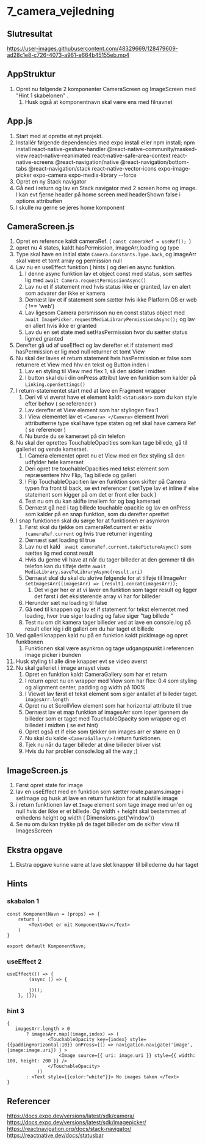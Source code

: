 
# 7_camera_vejledning

## Slutresultat
https://user-images.githubusercontent.com/48329669/128479609-ad28c1e8-c726-4073-a961-e664b45155eb.mp4


## AppStruktur
1. Opret nu følgende 2 komponenter CameraScreen og ImageScreen med "Hint 1 skabelonen" .
   1. Husk også at komponentnavn skal være ens med filnavnet

## App.js
1. Start med at oprette et nyt projekt.
2. Installér følgende dependencies med expo install eller npm install;
npm install react-native-gesture-handler @react-native-community/masked-view react-native-reanimated react-native-safe-area-context react-native-screens @react-navigation/native @react-navigation/bottom-tabs @react-navigation/stack react-native-vector-icons expo-image-picker expo-camera expo-media-library --force
3. Opret en ny Stack navigator
4. Gå ned i return og lav en Stack navigator med 2 screen home og image. I kan evt fjerne header på home screen med headerShown false i options attributten
5. I skulle nu gerne se jeres home komponent

## CameraScreen.js
1. Opret en reference kaldt cameraRef. ( `const cameraRef = useRef(); `)
2. opret nu 4 states, kaldt hasPermission, imageArr,loading og type
3. Type skal have en initial state ``Camera.Constants.Type.back``, og imageArr skal være et tomt array og permission null
4. Lav nu en useEffect funktion ( hints ) og deri en async funktion.
   1. I denne async funktion lav et object const med status, som sættes lig med `await Camera.requestPermissionAsync()`
   2. Lav nu et if statement med hvis status ikke er granted, lav en alert som advarer der ikke er kamera
   3. Dernæst lav et if statement som sætter hvis ikke Platform.OS er web ( !== 'web')
   4. Lav ligesom Camera persmisson nu en const status object med `` await ImagePicker.requestMediaLibraryPermissionsAsync();`` og lav en allert hvis ikke er granted
   5. Lav du en set state med setHasPermission hvor du sætter status ligmed granted
5. Derefter gå ud af useEffect og lav derefter et if statement med hasPermission er lig med null returner et tomt View
6. Nu skal der laves et return statement hvis hasPermission er false som returnere et View med hhv en tekst og Button inden i
   1. Lav en styling til View med flex 1, så den sidder i midten
   2. I button skal du i din onPress attribut lave en funktion som kalder på ``Linking.openSettings()``
7. I return-statementet start med at lave en Fragment wrapper
   1. Deri vil vi øverst have et element kaldt ``<StatusBar>`` som du kan style efter behov ( se referencer )
   2. Lav derefter et View element som har stylingen flex:1
   3. I View elementet lav et ``<Camera> </Camera>`` element hvori attributterne type skal have type staten og ref skal have camera Ref ( se referencer )
   4. Nu burde du se kameraet på din telefon
8. Nu skal der oprettes TouchableOpacities som kan tage billede, gå til galleriet og vende kameraet. 
   1. I Camera elementet opret nu et View med en flex styling så den udfylder hele kameraet
   2. Deri opret tre touchableOpacities med tekst element som repræsentere hhv Flip, Tag billede og galleri
   3. I Flip TouchableOpacitien lav en funktion som skifter på Camera typen fra front til back, se evt referencer ( setType lav et inline if else statement som kigger på om det er front eller back )
   4. Test nu om du kan skifte imellem for og bag kameraet
   5. Dernæst gå ned i tag billede touchable opacitie og lav en onPress som kalder på en snap funktion, som du derefter oprettet
9. I snap funktionen skal du sørge for at funktionen er asynkron
   1. Først skal du tjekke om cameraRef.current er aktiv ``!cameraRef.current`` og hvis true returner ingenting
   2. Dernæst sæt loading til true
   3. Lav nu et kald `` await cameraRef.current.takePictureAsync()`` som sættes lig med const result
   4. Hvis du gerne vil have at når du tager billeder at den gemmer til din telefon kan du tilføje dette ``await MediaLibrary.saveToLibraryAsync(result.uri)``
   5. Dernæst skal du skal du skrive følgende for at tilføje til ImageArr ``setImagesArr((imagesArr) => [result].concat(imagesArr));``
      1. Det vi gør her er at vi laver en funktion som tager result og ligger det først i det eksisterende array vi har for billeder
   6. Herunder sæt nu loading til false
   7. Gå ned til knappen og lav et if statement for tekst elementet med loading, hvor true siger loading og false siger "tag billede "
   8. Test nu om dit kamera tager billeder ved at lave en console.log på result eller kig i dit galleri om du har taget et billede
10. Ved galleri knappen kald nu på en funktion kaldt pickImage og opret funktionen
    1. Funktionen skal være asynkron og tage udgangspunkt i referencen image picker i bunden
11. Husk styling til alle dine knapper evt se video øverst
12. Nu skal galleriet i image arrayet vises
    1. Opret en funktion kaldt CameraGallery som har et return
    2. I return opret nu en wrapper med View som har flex: 0.4 som styling og alignment center, padding og width på 100%
    3. I Viewet lav først et tekst element som siger antallet af billeder taget. `` imagesArr.length``
    4. Opret nu et ScrollView element som har horizontal attribute til true
    5. Dernæst lav et map funktion af imagesArr som loper igennem de billeder som er taget med TouchableOpacity som wrapper og et billedet i midten ( se evt hint)
    6. Opret også et if else som tjekker om images arr er større en 0
    7. Nu skal du kalde ``<CameraGallery/>`` i return funktionen.
    8. Tjek nu når du tager billeder at dine billeder bliver vist
    9. Hvis du har probler console.log all the way ;) 

## ImageScreen.js
1. Først opret state for image
2. lav en useEffect med en funktion som sætter route.params.image i setImage og husk at lave en return funktion for at nulstille image
3. i return funktionen lav et ``Image`` element som tage image med uri'en og null hvis der ikke er et billede. Og width + height skal bestemmes af enhedens height og width ( Dimensions.get('window'))
4. Se nu om du kan trykke på de taget billeder om de skifter view til ImagesScreen


## Ekstra opgave
1. Ekstra opgave kunne være at lave slet knapper til billederne du har taget


## Hints
### skabalon 1
``` 
const KomponentNavn = (props) => { 
    return (
        <Text>Det er mit KomponentNavn</Text>
    )
}

export default KomponentNavn; 
```
### useEffect 2
```
useEffect(() => {
        (async () => {
            
        })();
    }, []);
```

### hint 3
```
{
   imagesArr.length > 0
       ? imagesArr.map((image,index) => (
               <TouchableOpacity key={index} style={{paddingHorizontal:10}} onPress={() => navigation.navigate('image',{image:image.uri}) } >
                   <Image source={{ uri: image.uri }} style={{ width: 100, height: 200 }} />
               </TouchableOpacity>
           ))
       : <Text style={{color:"white"}}> No images taken </Text>
}

```


## Referencer
https://docs.expo.dev/versions/latest/sdk/camera/
https://docs.expo.dev/versions/latest/sdk/imagepicker/
https://reactnavigation.org/docs/stack-navigator/
https://reactnative.dev/docs/statusbar
